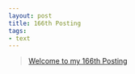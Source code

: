 ```yaml
---
layout: post
title: 166th Posting
tags: 
- text
---
```


> [Welcome to my 166th Posting](https://janghan-kor.tistory.com/780)

